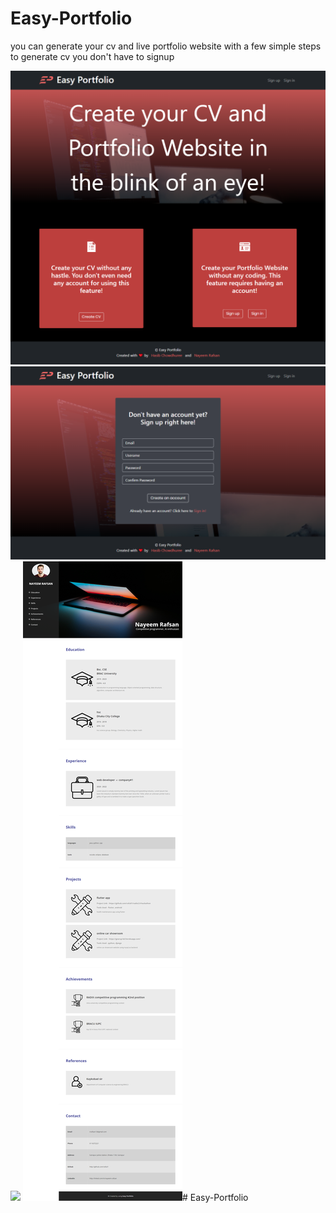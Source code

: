 # Easy-Portfolio

you can generate your cv and live portfolio website with a few simple steps
to generate cv you don't have to signup 

<img src="/src/main/resources/static/img/homepage.png">
<img src="/src/main/resources/static/img/signup.png">
<img src="/src/main/resources/static/img/cv.png">
<img src="/src/main/resources/static/img/livelink.png"># Easy-Portfolio
 

